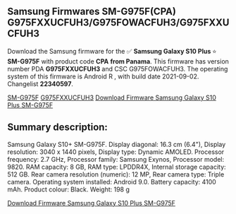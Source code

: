 <h2>Samsung Firmwares SM-G975F(CPA) G975FXXUCFUH3/G975FOWACFUH3/G975FXXUCFUH3</h2>
Download the Samsung firmware for the ✅ <strong>Samsung Galaxy S10 Plus </strong> ⭐ <strong>SM-G975F</strong> with product code <strong>CPA</strong> <strong> from Panama</strong>. This firmware has version number PDA <strong>G975FXXUCFUH3</strong> and CSC G975FOWACFUH3. The operating system of this firmware is Android R , with build date 2021-09-02. Changelist <strong>22340597</strong>.


[SM-G975F](https://samfirm.shop/samsung/model/SM-G975F)
[G975FXXUCFUH3](https://samfirm.shop/samsung/pda/G975FXXUCFUH3)
[Download Firmware Samsung Galaxy S10 Plus SM-G975F](https://samfirm.shop/samsung/firmware/451923)
<h2>Summary description:</h2>
<p>Samsung Galaxy S10+ SM-G975F. Display diagonal: 16.3 cm (6.4"), Display resolution: 3040 x 1440 pixels, Display type: Dynamic AMOLED. Processor frequency: 2.7 GHz, Processor family: Samsung Exynos, Processor model: 9820. RAM capacity: 8 GB, RAM type: LPDDR4X, Internal storage capacity: 512 GB. Rear camera resolution (numeric): 12 MP, Rear camera type: Triple camera. Operating system installed: Android 9.0. Battery capacity: 4100 mAh. Product colour: Black. Weight: 198 g</p>


[Download Firmware Samsung Galaxy S10 Plus SM-G975F](https://samfirm.shop/samsung/firmware/451923)
